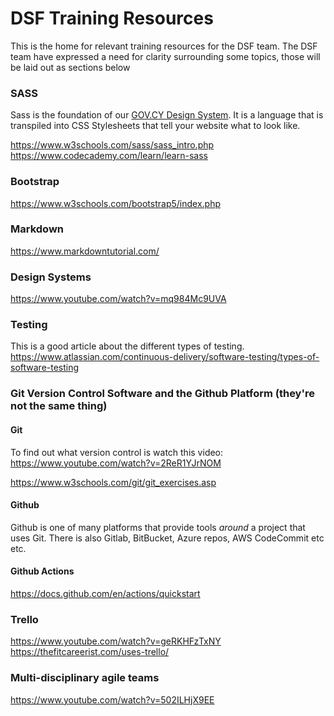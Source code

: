 # DSF Training Resources

This is the home for relevant training resources for the DSF team.
The DSF team have expressed a need for clarity surrounding some topics, those will be laid out as sections below


### SASS
Sass is the foundation of our [GOV.CY Design System](https://github.com/gov-cy/govcy-design-system). It is a language that is transpiled into CSS Stylesheets that tell your website what to look like.

https://www.w3schools.com/sass/sass_intro.php
https://www.codecademy.com/learn/learn-sass

### Bootstrap

https://www.w3schools.com/bootstrap5/index.php

### Markdown

https://www.markdowntutorial.com/

### Design Systems

https://www.youtube.com/watch?v=mq984Mc9UVA

### Testing

This is a good article about the different types of testing.
https://www.atlassian.com/continuous-delivery/software-testing/types-of-software-testing

### Git Version Control Software and the Github Platform (they're not the same thing)

#### Git

To find out what version control is watch this video:
https://www.youtube.com/watch?v=2ReR1YJrNOM

https://www.w3schools.com/git/git_exercises.asp

#### Github

Github is one of many platforms that provide tools _around_ a project that uses Git. There is also Gitlab, BitBucket, Azure repos, AWS CodeCommit etc etc.

#### Github Actions

https://docs.github.com/en/actions/quickstart

### Trello

https://www.youtube.com/watch?v=geRKHFzTxNY
https://thefitcareerist.com/uses-trello/

### Multi-disciplinary agile teams

https://www.youtube.com/watch?v=502ILHjX9EE
